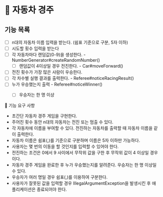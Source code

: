 # 🚗 자동차 경주

## 기능 목록
- [ ] n대의 자동차 이름 입력을 받는다. (쉼표 기준으로 구분, 5자 이하) 
- [ ] 시도할 횟수 입력을 받는다
- [ ] 각 자동차마다 랜덤값(0-9)을 생성한다. - NumberGenerator#createRandomNumber()
  - [ ] 랜덤값이 4이상일 경우 전진한다. - Car#moveForward()
- [ ] 전진 횟수가 가장 많은 사람이 우승한다. 
- [ ] 각 차수별 실행 결과를 출력한다. - Referee#noticeRacingResult()
- [ ] 누가 우승했는지 출력 - Referee#noticeWinner()
  - [ ] 우승자는 한 명 이상




🚀 기능 요구 사항
- 초간단 자동차 경주 게임을 구현한다.
- 주어진 횟수 동안 n대의 자동차는 전진 또는 멈출 수 있다.
- 각 자동차에 이름을 부여할 수 있다. 전진하는 자동차를 출력할 때 자동차 이름을 같이 출력한다.
- 자동차 이름은 쉼표(,)를 기준으로 구분하며 이름은 5자 이하만 가능하다.
- 사용자는 몇 번의 이동을 할 것인지를 입력할 수 있어야 한다.
- 전진하는 조건은 0에서 9 사이에서 무작위 값을 구한 후 무작위 값이 4 이상일 경우이다.
- 자동차 경주 게임을 완료한 후 누가 우승했는지를 알려준다. 우승자는 한 명 이상일 수 있다.
- 우승자가 여러 명일 경우 쉼표(,)를 이용하여 구분한다.
- 사용자가 잘못된 값을 입력할 경우 IllegalArgumentException을 발생시킨 후 애플리케이션은 종료되어야 한다.
